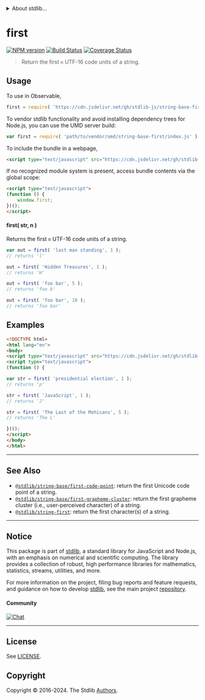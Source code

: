 <!--

@license Apache-2.0

Copyright (c) 2023 The Stdlib Authors.

Licensed under the Apache License, Version 2.0 (the "License");
you may not use this file except in compliance with the License.
You may obtain a copy of the License at

   http://www.apache.org/licenses/LICENSE-2.0

Unless required by applicable law or agreed to in writing, software
distributed under the License is distributed on an "AS IS" BASIS,
WITHOUT WARRANTIES OR CONDITIONS OF ANY KIND, either express or implied.
See the License for the specific language governing permissions and
limitations under the License.

-->


<details>
  <summary>
    About stdlib...
  </summary>
  <p>We believe in a future in which the web is a preferred environment for numerical computation. To help realize this future, we've built stdlib. stdlib is a standard library, with an emphasis on numerical and scientific computation, written in JavaScript (and C) for execution in browsers and in Node.js.</p>
  <p>The library is fully decomposable, being architected in such a way that you can swap out and mix and match APIs and functionality to cater to your exact preferences and use cases.</p>
  <p>When you use stdlib, you can be absolutely certain that you are using the most thorough, rigorous, well-written, studied, documented, tested, measured, and high-quality code out there.</p>
  <p>To join us in bringing numerical computing to the web, get started by checking us out on <a href="https://github.com/stdlib-js/stdlib">GitHub</a>, and please consider <a href="https://opencollective.com/stdlib">financially supporting stdlib</a>. We greatly appreciate your continued support!</p>
</details>

# first

[![NPM version][npm-image]][npm-url] [![Build Status][test-image]][test-url] [![Coverage Status][coverage-image]][coverage-url] <!-- [![dependencies][dependencies-image]][dependencies-url] -->

> Return the first `n` UTF-16 code units of a string.



<section class="usage">

## Usage

To use in Observable,

```javascript
first = require( 'https://cdn.jsdelivr.net/gh/stdlib-js/string-base-first@umd/browser.js' )
```

To vendor stdlib functionality and avoid installing dependency trees for Node.js, you can use the UMD server build:

```javascript
var first = require( 'path/to/vendor/umd/string-base-first/index.js' )
```

To include the bundle in a webpage,

```html
<script type="text/javascript" src="https://cdn.jsdelivr.net/gh/stdlib-js/string-base-first@umd/browser.js"></script>
```

If no recognized module system is present, access bundle contents via the global scope:

```html
<script type="text/javascript">
(function () {
    window.first;
})();
</script>
```

#### first( str, n )

Returns the first `n` UTF-16 code units of a string.

```javascript
var out = first( 'last man standing', 1 );
// returns 'l'

out = first( 'Hidden Treasures', 1 );
// returns 'H'

out = first( 'foo bar', 5 );
// returns 'foo b'

out = first( 'foo bar', 10 );
// returns 'foo bar'
```

</section>

<!-- /.usage -->

<section class="examples">

## Examples

<!-- eslint no-undef: "error" -->

```html
<!DOCTYPE html>
<html lang="en">
<body>
<script type="text/javascript" src="https://cdn.jsdelivr.net/gh/stdlib-js/string-base-first@umd/browser.js"></script>
<script type="text/javascript">
(function () {

var str = first( 'presidential election', 1 );
// returns 'p'

str = first( 'JavaScript', 1 );
// returns 'J'

str = first( 'The Last of the Mohicans', 5 );
// returns 'The L'

})();
</script>
</body>
</html>
```

</section>

<!-- /.examples -->

<!-- Section for related `stdlib` packages. Do not manually edit this section, as it is automatically populated. -->

<section class="related">

* * *

## See Also

-   <span class="package-name">[`@stdlib/string-base/first-code-point`][@stdlib/string/base/first-code-point]</span><span class="delimiter">: </span><span class="description">return the first Unicode code point of a string.</span>
-   <span class="package-name">[`@stdlib/string-base/first-grapheme-cluster`][@stdlib/string/base/first-grapheme-cluster]</span><span class="delimiter">: </span><span class="description">return the first grapheme cluster (i.e., user-perceived character) of a string.</span>
-   <span class="package-name">[`@stdlib/string-first`][@stdlib/string/first]</span><span class="delimiter">: </span><span class="description">return the first character(s) of a string.</span>

</section>

<!-- /.related -->

<!-- Section for all links. Make sure to keep an empty line after the `section` element and another before the `/section` close. -->


<section class="main-repo" >

* * *

## Notice

This package is part of [stdlib][stdlib], a standard library for JavaScript and Node.js, with an emphasis on numerical and scientific computing. The library provides a collection of robust, high performance libraries for mathematics, statistics, streams, utilities, and more.

For more information on the project, filing bug reports and feature requests, and guidance on how to develop [stdlib][stdlib], see the main project [repository][stdlib].

#### Community

[![Chat][chat-image]][chat-url]

---

## License

See [LICENSE][stdlib-license].


## Copyright

Copyright &copy; 2016-2024. The Stdlib [Authors][stdlib-authors].

</section>

<!-- /.stdlib -->

<!-- Section for all links. Make sure to keep an empty line after the `section` element and another before the `/section` close. -->

<section class="links">

[npm-image]: http://img.shields.io/npm/v/@stdlib/string-base-first.svg
[npm-url]: https://npmjs.org/package/@stdlib/string-base-first

[test-image]: https://github.com/stdlib-js/string-base-first/actions/workflows/test.yml/badge.svg?branch=v0.2.0
[test-url]: https://github.com/stdlib-js/string-base-first/actions/workflows/test.yml?query=branch:v0.2.0

[coverage-image]: https://img.shields.io/codecov/c/github/stdlib-js/string-base-first/main.svg
[coverage-url]: https://codecov.io/github/stdlib-js/string-base-first?branch=main

<!--

[dependencies-image]: https://img.shields.io/david/stdlib-js/string-base-first.svg
[dependencies-url]: https://david-dm.org/stdlib-js/string-base-first/main

-->

[chat-image]: https://img.shields.io/gitter/room/stdlib-js/stdlib.svg
[chat-url]: https://app.gitter.im/#/room/#stdlib-js_stdlib:gitter.im

[stdlib]: https://github.com/stdlib-js/stdlib

[stdlib-authors]: https://github.com/stdlib-js/stdlib/graphs/contributors

[umd]: https://github.com/umdjs/umd
[es-module]: https://developer.mozilla.org/en-US/docs/Web/JavaScript/Guide/Modules

[deno-url]: https://github.com/stdlib-js/string-base-first/tree/deno
[deno-readme]: https://github.com/stdlib-js/string-base-first/blob/deno/README.md
[umd-url]: https://github.com/stdlib-js/string-base-first/tree/umd
[umd-readme]: https://github.com/stdlib-js/string-base-first/blob/umd/README.md
[esm-url]: https://github.com/stdlib-js/string-base-first/tree/esm
[esm-readme]: https://github.com/stdlib-js/string-base-first/blob/esm/README.md
[branches-url]: https://github.com/stdlib-js/string-base-first/blob/main/branches.md

[stdlib-license]: https://raw.githubusercontent.com/stdlib-js/string-base-first/main/LICENSE

<!-- <related-links> -->

[@stdlib/string/base/first-code-point]: https://github.com/stdlib-js/string-base-first-code-point/tree/umd

[@stdlib/string/base/first-grapheme-cluster]: https://github.com/stdlib-js/string-base-first-grapheme-cluster/tree/umd

[@stdlib/string/first]: https://github.com/stdlib-js/string-first/tree/umd

<!-- </related-links> -->

</section>

<!-- /.links -->
